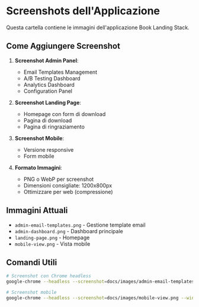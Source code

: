 # Screenshots dell'Applicazione

Questa cartella contiene le immagini dell'applicazione Book Landing Stack.

## Come Aggiungere Screenshot

1. **Screenshot Admin Panel**: 
   - Email Templates Management
   - A/B Testing Dashboard
   - Analytics Dashboard
   - Configuration Panel

2. **Screenshot Landing Page**:
   - Homepage con form di download
   - Pagina di download
   - Pagina di ringraziamento

3. **Screenshot Mobile**:
   - Versione responsive
   - Form mobile

4. **Formato Immagini**:
   - PNG o WebP per screenshot
   - Dimensioni consigliate: 1200x800px
   - Ottimizzare per web (compressione)

## Immagini Attuali

- `admin-email-templates.png` - Gestione template email
- `admin-dashboard.png` - Dashboard principale
- `landing-page.png` - Homepage
- `mobile-view.png` - Vista mobile

## Comandi Utili

```bash
# Screenshot con Chrome headless
google-chrome --headless --screenshot=docs/images/admin-email-templates.png --window-size=1200,800 http://localhost:3010/admin/email-templates

# Screenshot mobile
google-chrome --headless --screenshot=docs/images/mobile-view.png --window-size=375,667 http://localhost:3010
```
